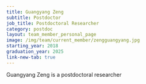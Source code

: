 ```yaml
---
title: Guangyang Zeng
subtitle: Postdoctor
job_title: Postdoctoral Researcher
category: postdoc
layout: team_member_personal_page
image: /img/team/current_member/zengguangyang.jpg
starting_year: 2018
graduation_year: 2025
link-new-tab: true
---
```


Guangyang Zeng is a postdoctoral researcher 

